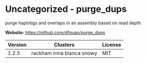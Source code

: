 # Uncategorized - purge_dups

purge haplotigs and overlaps in an assembly based on read depth



**Website:** <https://github.com/dfguan/purge_dups>

| Version | Clusters | License |
| ------- | -------- | ------- |
| 1.2.5 | rackham irma bianca snowy | MIT |
